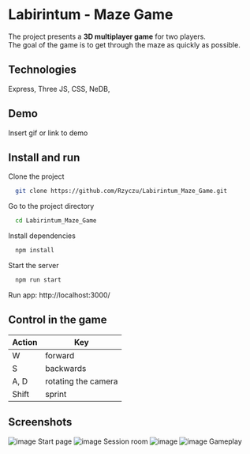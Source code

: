# Labirintum - Maze Game
The project presents a <b>3D multiplayer game</b> for two players. 
</br>The goal of the game is to get through the maze as quickly as possible.

## Technologies
Express,
Three JS,
CSS,
NeDB,

## Demo
Insert gif or link to demo

## Install and run
Clone the project
```bash
  git clone https://github.com/Rzyczu/Labirintum_Maze_Game.git
```

Go to the project directory
```bash
  cd Labirintum_Maze_Game
```

Install dependencies
```bash
  npm install
```

Start the server
```bash
  npm run start
```

Run app: http://localhost:3000/

## Control in the game
| Action             | Key                                                                |
| ----------------- | ------------------------------------------------------------------ |
| W | forward |
| S | backwards |
| A, D | rotating the camera |
| Shift | sprint |

## Screenshots
![image](https://github.com/Rzyczu/Labirintum_Maze_Game/assets/70780585/bdaf9d52-09a8-4e5a-bd95-06f676d43568)
Start page
![image](https://github.com/Rzyczu/Labirintum_Maze_Game/assets/70780585/f0dd645c-a6d2-43e1-bd62-fe48fc22b1a3)
Session room
![image](https://github.com/Rzyczu/Labirintum_Maze_Game/assets/70780585/ccfc564f-a77d-4518-84c1-2c12ca71e533)
![image](https://github.com/Rzyczu/Labirintum_Maze_Game/assets/70780585/bb6ccfc4-12c3-4331-8e9c-96c614d28bef)
Gameplay



